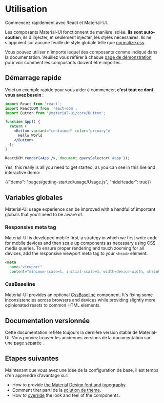 # Utilisation

<p class="description">Commencez rapidement avec React et Material-UI.</p>

Les composants Material-UI fonctionnent de manière isolée. **Ils sont auto-soutien**, ils d'injecter, et seulement injecter, les styles nécessaires. Ils ne s'appuient sur aucune feuille de style globale telle que [normalize.css](https://github.com/necolas/normalize.css/).

Vous pouvez utiliser n'importe lequel des composants comme indiqué dans la documentation. Veuillez vous référer à chaque [page de démonstration](/demos/buttons/) pour voir comment les composants doivent être importés.

## Démarrage rapide

Voici un exemple rapide pour vous aider à commencer, **c'est tout ce dont vous avez besoin** :

```jsx
import React from 'react';
import ReactDOM from 'react-dom';
import Button from '@material-ui/core/Button';

function App() {
  return (
    <Button variant="contained" color="primary">
      Hello World
    </Button>
  );
}

ReactDOM.render(<App />, document.querySelector('#app'));
```

Yes, this really is all you need to get started, as you can see in this live and interactive demo:

{{"demo": "pages/getting-started/usage/Usage.js", "hideHeader": true}}

## Variables globales

Material-UI usage experience can be improved with a handful of important globals that you’ll need to be aware of.

### Responsive meta tag

Material-UI is developed mobile first, a strategy in which we first write code for mobile devices and then scale up components as necessary using CSS media queries. To ensure proper rendering and touch zooming for all devices, add the responsive viewport meta tag to your `<head>` element.

```html
<meta
  name="viewport"
  content="minimum-scale=1, initial-scale=1, width=device-width, shrink-to-fit=no">
```

### CssBaseline

Material-UI provides an optional [CssBaseline](/style/css-baseline/) component. It's fixing some inconsistencies across browsers and devices while providing slightly more opinionated resets to common HTML elements.

## Documentation versionnée

Cette documentation reflète toujours la dernière version stable de Material-UI. Vous pouvez trouver les anciennes versions de la documentation sur une [page séparée](/versions/) .

## Etapes suivantes

Maintenant que vous avez une idée de la configuration de base, il est temps d'en apprendre d'avantage sur:

- How to provide [the Material Design font and typography](/style/typography/).
- Comment tirer parti de la [solution de thème](/customization/themes/).
- How to [override](/customization/overrides/) the look and feel of the components.